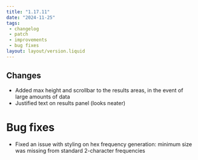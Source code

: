 ```yaml
---
title: "1.17.11"
date: "2024-11-25"
tags: 
 - changelog
 - patch
 - improvements
 - bug fixes
layout: layout/version.liquid
---
```

## Changes
- Added max height and scrollbar to the results areas, in the event of large amounts of data
- Justified text on results panel (looks neater)

# Bug fixes
- Fixed an issue with styling on hex frequency generation: minimum size was missing from standard 2-character frequencies
